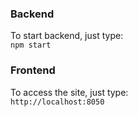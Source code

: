 ### Backend
To start backend, just type:\
`npm start`

### Frontend
To access the site, just type:\
`http://localhost:8050`
